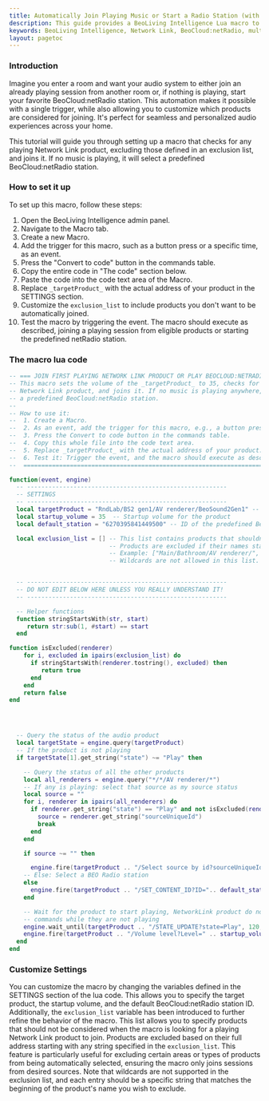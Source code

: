 ```yaml
---
title: Automatically Join Playing Music or Start a Radio Station (with Exclusions)
description: This guide provides a BeoLiving Intelligence Lua macro to enhance your multiroom audio experience, allowing you to automatically join a playing Network Link product with a single trigger, or, if no music is playing, start your favorite BeoCloud:netRadio station. Additionally, this version allows you to define an exclusion list of products that should not be automatically joined.
keywords: BeoLiving Intelligence, Network Link, BeoCloud:netRadio, multiroom audio, automation, Lua macro, trigger events, music control, exclusion list, customization
layout: pagetoc
---
```


### Introduction

Imagine you enter a room and want your audio system to either join an already playing session from another room or, if nothing is playing, start your favorite BeoCloud:netRadio station. This automation makes it possible with a single trigger, while also allowing you to customize which products are considered for joining. It's perfect for seamless and personalized audio experiences across your home.

This tutorial will guide you through setting up a macro that checks for any playing Network Link product, excluding those defined in an exclusion list, and joins it. If no music is playing, it will select a predefined BeoCloud:netRadio station.

### How to set it up

To set up this macro, follow these steps:

1. Open the BeoLiving Intelligence admin panel.
2. Navigate to the Macro tab.
3. Create a new Macro.
4. Add the trigger for this macro, such as a button press or a specific time, as an event.
5. Press the "Convert to code" button in the commands table.
6. Copy the entire code in "The code" section below.
7. Paste the code into the code text area of the Macro.
8. Replace `_targetProduct_` with the actual address of your product in the SETTINGS section.
9. Customize the `exclusion_list` to include products you don't want to be automatically joined.
10. Test the macro by triggering the event. The macro should execute as described, joining a playing session from eligible products or starting the predefined netRadio station.

### The macro lua code
```lua
-- === JOIN FIRST PLAYING NETWORK LINK PRODUCT OR PLAY BEOCLOUD:NETRADIO ===
-- This macro sets the volume of the _targetProduct_ to 35, checks for any playing
-- Network Link product, and joins it. If no music is playing anywhere, it selects
-- a predefined BeoCloud:netRadio station.
--
-- How to use it:
--  1. Create a Macro.
--  2. As an event, add the trigger for this macro, e.g., a button press or a specific time.
--  3. Press the Convert to code button in the commands table.
--  4. Copy this whole file into the code text area.
--  5. Replace _targetProduct_ with the actual address of your product.
--  6. Test it: Trigger the event, and the macro should execute as described.
--  ============================================================================

function(event, engine)
  -- --------------------------------------------------------
  -- SETTINGS
  -- --------------------------------------------------------
  local targetProduct = "RndLab/BS2 gen1/AV renderer/BeoSound2Gen1" -- The product to control
  local startup_volume = 35  -- Startup volume for the product
  local default_station = "6270395841449500" -- ID of the predefined BeoCloud:netRadio station

  local exclusion_list = [] -- This list contains products that shouldn't be chosen as master.
                            -- Products are excluded if their names start with any string in this list.
                            -- Example: ["Main/Bathroom/AV renderer/", "Outdoor/"]
                            -- Wildcards are not allowed in this list.


  -- --------------------------------------------------------
  -- DO NOT EDIT BELOW HERE UNLESS YOU REALLY UNDERSTAND IT!
  -- --------------------------------------------------------

  -- Helper functions
  function stringStartsWith(str, start)
     return str:sub(1, #start) == start
  end

function isExcluded(renderer)
    for i, excluded in ipairs(exclusion_list) do
      if stringStartsWith(renderer.tostring(), excluded) then
         return true
      end
    end
    return false
end




  -- Query the status of the audio product
  local targetState = engine.query(targetProduct)
  -- If the product is not playing
  if targetState[1].get_string("state") ~= "Play" then

    -- Query the status of all the other products
    local all_renderers = engine.query("*/*/AV renderer/*")
    -- If any is playing: select that source as my source status
    local source = ""
    for i, renderer in ipairs(all_renderers) do
      if renderer.get_string("state") == "Play" and not isExcluded(renderer) then
        source = renderer.get_string("sourceUniqueId")
        break
      end
    end

    if source ~= "" then

      engine.fire(targetProduct .. "/Select source by id?sourceUniqueId=" .. source)
    -- Else: Select a BEO Radio station
    else
      engine.fire(targetProduct .. "/SET_CONTENT_ID?ID=".. default_station .. "&PROVIDER_TYPE=beoCloud:netRadio")
    end

    -- Wait for the product to start playing, NetworkLink product do not accept volume
    -- commands while they are not playing
    engine.wait_until(targetProduct .. "/STATE_UPDATE?state=Play", 120, 0)
    engine.fire(targetProduct .. "/Volume level?Level=" .. startup_volume)
  end
end
```

### Customize Settings

You can customize the macro by changing the variables defined in the SETTINGS section of the lua code. This allows you to specify the target product, the startup volume, and the default BeoCloud:netRadio station ID. Additionally, the `exclusion_list` variable has been introduced to further refine the behavior of the macro. This list allows you to specify products that should not be considered when the macro is looking for a playing Network Link product to join. Products are excluded based on their full address starting with any string specified in the `exclusion_list`. This feature is particularly useful for excluding certain areas or types of products from being automatically selected, ensuring the macro only joins sessions from desired sources. Note that wildcards are not supported in the exclusion list, and each entry should be a specific string that matches the beginning of the product's name you wish to exclude.


